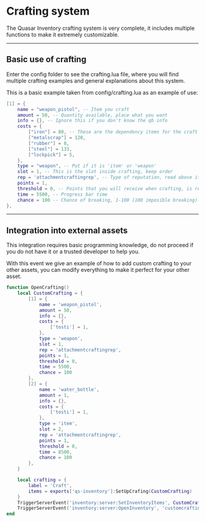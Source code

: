 # Crafting system

The Quasar Inventory crafting system is very complete, it includes multiple functions to make it extremely customizable.

***

## Basic use of crafting <a href="#basic-use-of-crafting" id="basic-use-of-crafting"></a>

Enter the config folder to see the crafting.lua file, where you will find multiple crafting examples and general explanations about this system.

This is a basic example taken from config/crafting.lua as an example of use:

```lua
[1] = {
    name = "weapon_pistol", -- Item you craft
    amount = 50, -- Quantity available, place what you want
    info = {}, -- Ignore this if you don't know the qb info
    costs = {
        ["iron"] = 80, -- These are the dependency items for the craft
        ["metalscrap"] = 120,
        ["rubber"] = 8,
        ["steel"] = 133,
        ["lockpick"] = 5,
    },
    type = "weapon", -- Put if it is 'item' or 'weapon'
    slot = 1, -- This is the slot inside crafting, keep order
    rep = 'attachmentcraftingrep', -- Type of reputation, read above its configuration (qb only)
    points = 1,
    threshold = 0, -- Points that you will receive when crafting, is reputation (qb only)
    time = 5500, -- Progress bar time
    chance = 100 -- Chance of breaking, 1-100 (100 imposible breaking)
},
```

***

## Integration into external assets <a href="#integration-into-external-assets" id="integration-into-external-assets"></a>

This integration requires basic programming knowledge, do not proceed if you do not have it or a trusted developer to help you.

With this event we give an example of how to add custom crafting to your other assets, you can modify everything to make it perfect for your other asset.

```lua
function OpenCrafting()
    local CustomCrafting = {
        [1] = {
            name = 'weapon_pistol',
            amount = 50,
            info = {},
            costs = {
                ['tosti'] = 1,
            },
            type = 'weapon',
            slot = 1,
            rep = 'attachmentcraftingrep',
            points = 1,
            threshold = 0,
            time = 5500,
            chance = 100
        },
        [2] = {
            name = 'water_bottle',
            amount = 1,
            info = {},
            costs = {
                ['tosti'] = 1,
            },
            type = 'item',
            slot = 2,
            rep = 'attachmentcraftingrep',
            points = 1,
            threshold = 0,
            time = 8500,
            chance = 100
        },
    }

    local crafting = {
        label = 'Craft',
        items = exports['qs-inventory']:SetUpCrafing(CustomCrafting)
    }
    TriggerServerEvent('inventory:server:SetInventoryItems', CustomCrafting)
    TriggerServerEvent('inventory:server:OpenInventory', 'customcrafting', crafting.label, crafting)
end
```
